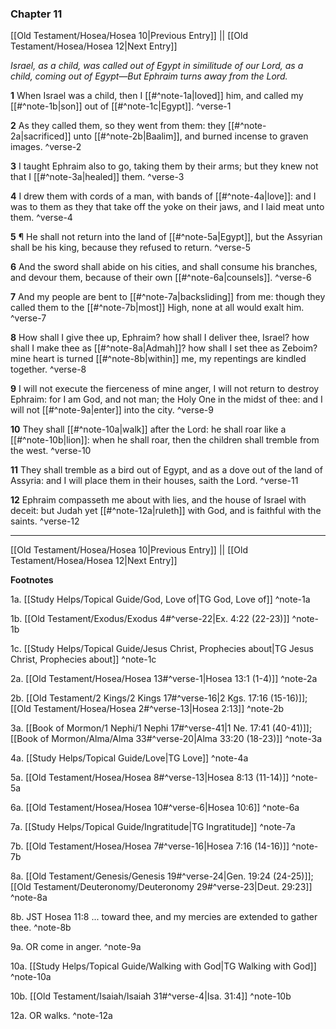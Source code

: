 ### Chapter 11

[[Old Testament/Hosea/Hosea 10|Previous Entry]]  ||  [[Old Testament/Hosea/Hosea 12|Next Entry]]

*Israel, as a child, was called out of Egypt in similitude of our Lord, as a child, coming out of Egypt—But Ephraim turns away from the Lord.*

**1**  When Israel was a child, then I [[#^note-1a|loved]] him, and called my [[#^note-1b|son]] out of [[#^note-1c|Egypt]]. ^verse-1

**2**  As they called them, so they went from them: they [[#^note-2a|sacrificed]] unto [[#^note-2b|Baalim]], and burned incense to graven images. ^verse-2

**3**  I taught Ephraim also to go, taking them by their arms; but they knew not that I [[#^note-3a|healed]] them. ^verse-3

**4**  I drew them with cords of a man, with bands of [[#^note-4a|love]]: and I was to them as they that take off the yoke on their jaws, and I laid meat unto them. ^verse-4

**5**  ¶ He shall not return into the land of [[#^note-5a|Egypt]], but the Assyrian shall be his king, because they refused to return. ^verse-5

**6**  And the sword shall abide on his cities, and shall consume his branches, and devour them, because of their own [[#^note-6a|counsels]]. ^verse-6

**7**  And my people are bent to [[#^note-7a|backsliding]] from me: though they called them to the [[#^note-7b|most]] High, none at all would exalt him. ^verse-7

**8**  How shall I give thee up, Ephraim? how shall I deliver thee, Israel? how shall I make thee as [[#^note-8a|Admah]]? how shall I set thee as Zeboim? mine heart is turned [[#^note-8b|within]] me, my repentings are kindled together. ^verse-8

**9**  I will not execute the fierceness of mine anger, I will not return to destroy Ephraim: for I am God, and not man; the Holy One in the midst of thee: and I will not [[#^note-9a|enter]] into the city. ^verse-9

**10**  They shall [[#^note-10a|walk]] after the Lord: he shall roar like a [[#^note-10b|lion]]: when he shall roar, then the children shall tremble from the west. ^verse-10

**11**  They shall tremble as a bird out of Egypt, and as a dove out of the land of Assyria: and I will place them in their houses, saith the Lord. ^verse-11

**12**  Ephraim compasseth me about with lies, and the house of Israel with deceit: but Judah yet [[#^note-12a|ruleth]] with God, and is faithful with the saints. ^verse-12


---
[[Old Testament/Hosea/Hosea 10|Previous Entry]]  ||  [[Old Testament/Hosea/Hosea 12|Next Entry]]


**Footnotes**


1a. [[Study Helps/Topical Guide/God, Love of|TG God, Love of]] ^note-1a

1b. [[Old Testament/Exodus/Exodus 4#^verse-22|Ex. 4:22 (22-23)]] ^note-1b

1c. [[Study Helps/Topical Guide/Jesus Christ, Prophecies about|TG Jesus Christ, Prophecies about]] ^note-1c

2a. [[Old Testament/Hosea/Hosea 13#^verse-1|Hosea 13:1 (1-4)]] ^note-2a

2b. [[Old Testament/2 Kings/2 Kings 17#^verse-16|2 Kgs. 17:16 (15-16)]]; [[Old Testament/Hosea/Hosea 2#^verse-13|Hosea 2:13]] ^note-2b

3a. [[Book of Mormon/1 Nephi/1 Nephi 17#^verse-41|1 Ne. 17:41 (40-41)]]; [[Book of Mormon/Alma/Alma 33#^verse-20|Alma 33:20 (18-23)]] ^note-3a

4a. [[Study Helps/Topical Guide/Love|TG Love]] ^note-4a

5a. [[Old Testament/Hosea/Hosea 8#^verse-13|Hosea 8:13 (11-14)]] ^note-5a

6a. [[Old Testament/Hosea/Hosea 10#^verse-6|Hosea 10:6]] ^note-6a

7a. [[Study Helps/Topical Guide/Ingratitude|TG Ingratitude]] ^note-7a

7b. [[Old Testament/Hosea/Hosea 7#^verse-16|Hosea 7:16 (14-16)]] ^note-7b

8a. [[Old Testament/Genesis/Genesis 19#^verse-24|Gen. 19:24 (24-25)]]; [[Old Testament/Deuteronomy/Deuteronomy 29#^verse-23|Deut. 29:23]] ^note-8a

8b. JST Hosea 11:8 ... toward thee, and my mercies are extended to gather thee. ^note-8b

9a. OR come in anger. ^note-9a

10a. [[Study Helps/Topical Guide/Walking with God|TG Walking with God]] ^note-10a

10b. [[Old Testament/Isaiah/Isaiah 31#^verse-4|Isa. 31:4]] ^note-10b

12a. OR walks. ^note-12a